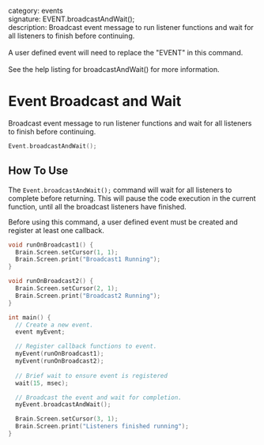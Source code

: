 category: events  
signature: EVENT.broadcastAndWait();    
description: Broadcast event message to run listener functions and wait for all listeners to finish before continuing.<br /><br />A user defined event will need to replace the "EVENT" in this command.<br /><br />See the help listing for broadcastAndWait() for more information.  

# Event Broadcast and Wait

Broadcast event message to run listener functions and wait for all listeners to finish before continuing.

```cpp
Event.broadcastAndWait();
```

## How To Use

The `Event.broadcastAndWait();` command will wait for all listeners to complete before returning. This will pause the code execution in the current function, until all the broadcast listeners have finished.

Before using this command, a user defined event must be created and register at least one callback.

```cpp
void runOnBroadcast1() {
  Brain.Screen.setCursor(1, 1);
  Brain.Screen.print("Broadcast1 Running");
}

void runOnBroadcast2() {
  Brain.Screen.setCursor(2, 1);
  Brain.Screen.print("Broadcast2 Running");
}

int main() {
  // Create a new event.
  event myEvent;

  // Register callback functions to event.
  myEvent(runOnBroadcast1);
  myEvent(runOnBroadcast2);
  
  // Brief wait to ensure event is registered
  wait(15, msec);

  // Broadcast the event and wait for completion.
  myEvent.broadcastAndWait();

  Brain.Screen.setCursor(3, 1);
  Brain.Screen.print("Listeners finished running");
}
```

<advanced>
</advanced>